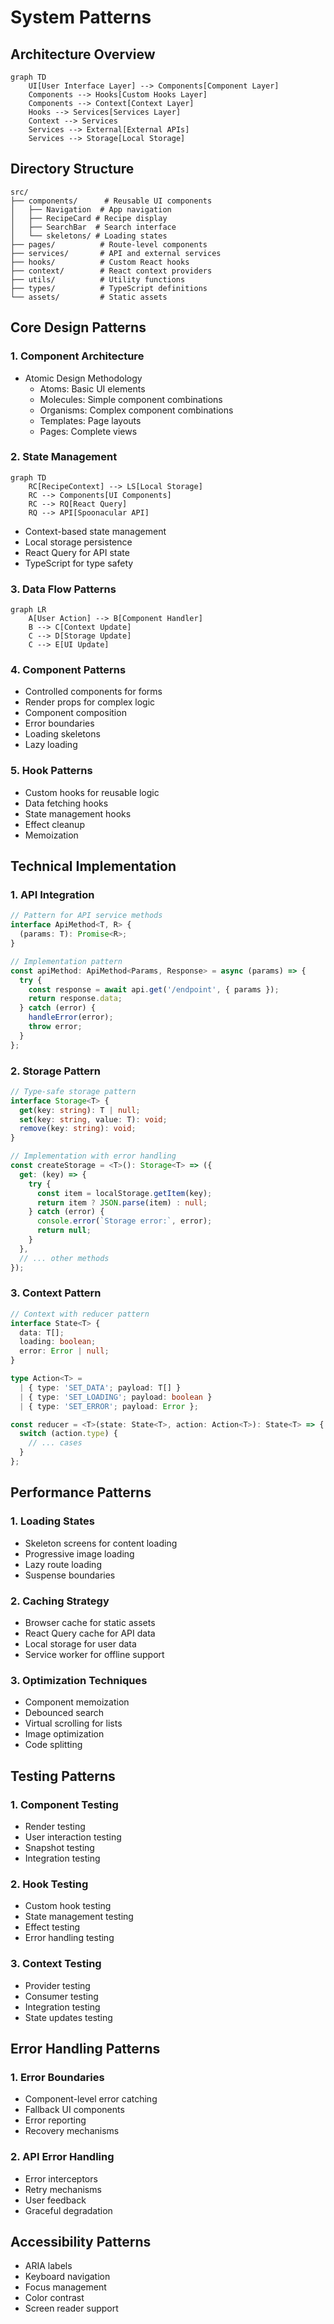 # System Patterns

## Architecture Overview

```mermaid
graph TD
    UI[User Interface Layer] --> Components[Component Layer]
    Components --> Hooks[Custom Hooks Layer]
    Components --> Context[Context Layer]
    Hooks --> Services[Services Layer]
    Context --> Services
    Services --> External[External APIs]
    Services --> Storage[Local Storage]
```

## Directory Structure
```
src/
├── components/      # Reusable UI components
│   ├── Navigation  # App navigation
│   ├── RecipeCard # Recipe display
│   ├── SearchBar  # Search interface
│   └── skeletons/ # Loading states
├── pages/          # Route-level components
├── services/       # API and external services
├── hooks/          # Custom React hooks
├── context/        # React context providers
├── utils/          # Utility functions
├── types/          # TypeScript definitions
└── assets/         # Static assets
```

## Core Design Patterns

### 1. Component Architecture
- Atomic Design Methodology
  - Atoms: Basic UI elements
  - Molecules: Simple component combinations
  - Organisms: Complex component combinations
  - Templates: Page layouts
  - Pages: Complete views

### 2. State Management
```mermaid
graph TD
    RC[RecipeContext] --> LS[Local Storage]
    RC --> Components[UI Components]
    RC --> RQ[React Query]
    RQ --> API[Spoonacular API]
```

- Context-based state management
- Local storage persistence
- React Query for API state
- TypeScript for type safety

### 3. Data Flow Patterns
```mermaid
graph LR
    A[User Action] --> B[Component Handler]
    B --> C[Context Update]
    C --> D[Storage Update]
    C --> E[UI Update]
```

### 4. Component Patterns
- Controlled components for forms
- Render props for complex logic
- Component composition
- Error boundaries
- Loading skeletons
- Lazy loading

### 5. Hook Patterns
- Custom hooks for reusable logic
- Data fetching hooks
- State management hooks
- Effect cleanup
- Memoization

## Technical Implementation

### 1. API Integration
```typescript
// Pattern for API service methods
interface ApiMethod<T, R> {
  (params: T): Promise<R>;
}

// Implementation pattern
const apiMethod: ApiMethod<Params, Response> = async (params) => {
  try {
    const response = await api.get('/endpoint', { params });
    return response.data;
  } catch (error) {
    handleError(error);
    throw error;
  }
};
```

### 2. Storage Pattern
```typescript
// Type-safe storage pattern
interface Storage<T> {
  get(key: string): T | null;
  set(key: string, value: T): void;
  remove(key: string): void;
}

// Implementation with error handling
const createStorage = <T>(): Storage<T> => ({
  get: (key) => {
    try {
      const item = localStorage.getItem(key);
      return item ? JSON.parse(item) : null;
    } catch (error) {
      console.error(`Storage error:`, error);
      return null;
    }
  },
  // ... other methods
});
```

### 3. Context Pattern
```typescript
// Context with reducer pattern
interface State<T> {
  data: T[];
  loading: boolean;
  error: Error | null;
}

type Action<T> =
  | { type: 'SET_DATA'; payload: T[] }
  | { type: 'SET_LOADING'; payload: boolean }
  | { type: 'SET_ERROR'; payload: Error };

const reducer = <T>(state: State<T>, action: Action<T>): State<T> => {
  switch (action.type) {
    // ... cases
  }
};
```

## Performance Patterns

### 1. Loading States
- Skeleton screens for content loading
- Progressive image loading
- Lazy route loading
- Suspense boundaries

### 2. Caching Strategy
- Browser cache for static assets
- React Query cache for API data
- Local storage for user data
- Service worker for offline support

### 3. Optimization Techniques
- Component memoization
- Debounced search
- Virtual scrolling for lists
- Image optimization
- Code splitting

## Testing Patterns

### 1. Component Testing
- Render testing
- User interaction testing
- Snapshot testing
- Integration testing

### 2. Hook Testing
- Custom hook testing
- State management testing
- Effect testing
- Error handling testing

### 3. Context Testing
- Provider testing
- Consumer testing
- Integration testing
- State updates testing

## Error Handling Patterns

### 1. Error Boundaries
- Component-level error catching
- Fallback UI components
- Error reporting
- Recovery mechanisms

### 2. API Error Handling
- Error interceptors
- Retry mechanisms
- User feedback
- Graceful degradation

## Accessibility Patterns
- ARIA labels
- Keyboard navigation
- Focus management
- Color contrast
- Screen reader support
